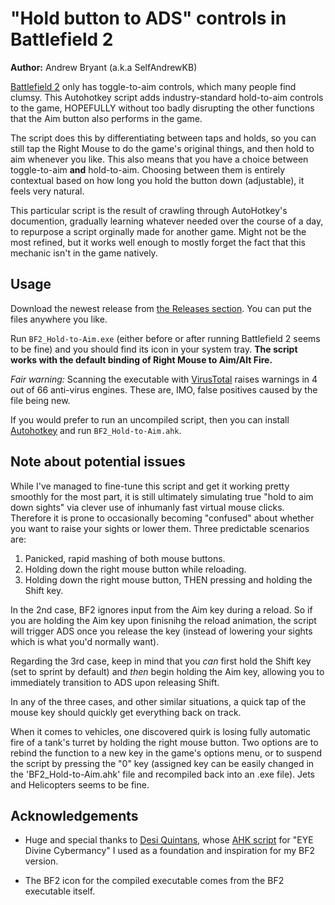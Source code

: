 # "Hold button to ADS" controls in Battlefield 2

**Author:** Andrew Bryant (a.k.a SelfAndrewKB)

[Battlefield 2](https://en.wikipedia.org/wiki/Battlefield_2) only has toggle-to-aim controls, which many people find clumsy. This Autohotkey script adds industry-standard hold-to-aim controls to the game, HOPEFULLY without too badly disrupting the other functions that the Aim button also performs in the game. 

The script does this by differentiating between taps and holds, so you can still tap the Right Mouse to do the game's original things, and then hold to aim whenever you like. This also means that you have a choice between toggle-to-aim **and** hold-to-aim. Choosing between them is entirely contextual based on how long you hold the button down (adjustable), it feels very natural.

This particular script is the result of crawling through AutoHotkey's documention, gradually learning whatever needed over the course of a day, to repurpose a script orginally made for another game. Might not be the most refined, but it works well enough to mostly forget the fact that this mechanic isn't in the game natively.



## Usage

Download the newest release from [the Releases section](https://github.com/selfAndrewKB/battlefield2-holdaim/releases/). You can put the files anywhere you like.

Run `BF2_Hold-to-Aim.exe` (either before or after running Battlefield 2 seems to be fine) and you should find its icon in your system tray. **The script works with the default binding of Right Mouse to Aim/Alt Fire.**

_Fair warning:_ Scanning the executable with [VirusTotal](https://www.virustotal.com) raises warnings in 4 out of 66 anti-virus engines. These are, IMO, false positives caused by the file being new. 

If you would prefer to run an uncompiled script, then you can install [Autohotkey](https://www.autohotkey.com/) and run `BF2_Hold-to-Aim.ahk`.



## Note about potential issues

While I've managed to fine-tune this script and get it working pretty smoothly for the most part, it is still ultimately simulating true "hold to aim down sights" via clever use of inhumanly fast virtual mouse clicks.
Therefore it is prone to occasionally becoming "confused" about whether you want to raise your sights or lower them. Three predictable scenarios are: 
1) Panicked, rapid mashing of both mouse buttons.
2) Holding down the right mouse button while reloading.
3) Holding down the right mouse button, THEN pressing and holding the Shift key.

In the 2nd case, BF2 ignores input from the Aim key during a reload. So if you are holding the Aim key upon finisnihg the reload animation, the script will trigger ADS once you release the key (instead of lowering your sights which is what you'd normally want).

Regarding the 3rd case, keep in mind that you *can* first hold the Shift key (set to sprint by default) and *then* begin holding the Aim key, allowing you to immediately transition to ADS upon releasing Shift.

In any of the three cases, and other similar situations, a quick tap of the mouse key should quickly get everything back on track. 

When it comes to vehicles, one discovered quirk is losing fully automatic fire of a tank's turret by holding the right mouse button. Two options are to rebind the function to a new key in the game's options menu, or to suspend the script by pressing the "0" key (assigned key can be easily changed in the 'BF2_Hold-to-Aim.ahk' file and recompiled back into an .exe file). Jets and Helicopters seems to be fine.


## Acknowledgements

- Huge and special thanks to [Desi Quintans](http://www.desiquintans.com), whose [AHK script](https://github.com/DesiQuintans/eye-holdaim) for "EYE Divine Cybermancy" I used as a foundation and inspiration for my BF2 version.

- The BF2 icon for the compiled executable comes from the BF2 executable itself.
